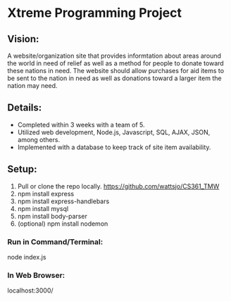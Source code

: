 # Xtreme Programming Project

## Vision:
A website/organization site that provides informtation about areas around the world in need of relief as well as a method for people to donate toward these nations in need. The website should allow purchases for aid items to be sent to the nation in need as well as donations toward a larger item the nation may need.

## Details:
 - Completed within 3 weeks  with a team of 5.
 - Utilized web development, Node.js, Javascript, SQL, AJAX, JSON, among others.
 - Implemented with a database to keep track of site item availability.

## Setup:
1. Pull or clone the repo locally. https://github.com/wattsjo/CS361_TMW
2. npm install express
3. npm install express-handlebars
4. npm install mysql
5. npm install body-parser
5. (optional) npm install nodemon

### Run in Command/Terminal:
node index.js

### In Web Browser:
localhost:3000/
